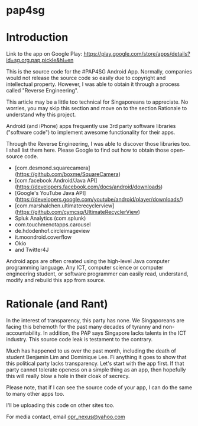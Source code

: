 # pap4sg

Introduction
============

Link to the app on Google Play: https://play.google.com/store/apps/details?id=sg.org.pap.pickle&hl=en

This is the source code for the #PAP4SG Android App. Normally, companies would not release the source code so easily due to copyright and intellectual property. However, I was able to obtain it through a process called "Reverse Engineering".

This article may be a little too technical for Singaporeans to appreciate. No worries, you may skip this section and move on to the section Rationale to understand why this project.

Android (and iPhone) apps frequently use 3rd party software libraries ("software code") to implement awesome functionality for their apps.

Through the Reverse Engineering, I was able to discover those libraries too. I shall list them here. Please Google to find out how to obtain those open-source code.

- [com.desmond.squarecamera] (https://github.com/boxme/SquareCamera)
- [com.facebook Android/Java API] (https://developers.facebook.com/docs/android/downloads)
- [Google's YouTube Java API] (https://developers.google.com/youtube/android/player/downloads/)
- [com.marshalchen.ultimaterecyclerview] (https://github.com/cymcsg/UltimateRecyclerView)
- Spluk Analytics (com.splunk)
- com.touchmenotapps.carousel
- de.hdodenhof.circleimageview
- it.moondroid.coverflow
- Okio
- and Twitter4J


Android apps are often created using the high-level Java computer programming language. Any ICT, computer science or computer engineering student, or software programmer can easily read, understand, modify and rebuild this app from source.

Rationale (and Rant)
=========

In the interest of transparency, this party has none. We Singaporeans are facing this behemoth for the past many decades of tyranny and non-accountability. In addition, the PAP says Singapore lacks talents in the ICT industry. This source code leak is testament to the contrary.

Much has happened to us over the past month, including the death of student Benjamin Lim and Dominique Lee. Fi anything it goes to show that this political party lacks transparency. Let's start with the app first. If that party cannot tolerate openess on a simple thing as an app, then hopefully this will really blow a hole in their cloak of secrecy.

Please note, that if I can see the source code of your app, I can do the same to many other apps too. 

I'll be uploading this code on other sites too.

For media contact, email opr_nexus@yahoo.com
